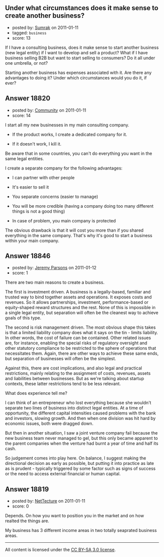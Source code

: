 ## Under what circumstances does it make sense to create another business?

- posted by: [Sumrak](https://stackexchange.com/users/-1/6505-sumrak) on 2011-01-11
- tagged: `business`
- score: 13

If I have a consulting business, does it make sense to start another business (new legal entity) if I want to develop and sell a product? What if I have business selling B2B but want to start selling to consumers? Do it all under one umbrella, or not?

Starting another business has expenses associated with it. Are there any advantages to doing it? Under which circumstances would you do it, if ever?


## Answer 18820

- posted by: [Community](https://stackexchange.com/users/-1/-1-community) on 2011-01-11
- score: 14

I start all my new businesses in my main consulting company.

- If the product works, I create a dedicated company for it.

- If it doesn't work, I kill it.

Be aware that in some countries, you can't do everything you want in the same legal entities.

I create a separate company for the following advantages:

- I can partner with other people

- It's easier to sell it

- You separate concerns (easier to manage)

- You will be more credible (having a company doing too many different things is not a good thing)

- In case of problem, you main company is protected

The obvious drawback is that it will cost you more than if you shared everything in the same company. That's why it's good to start a business within your main company.



## Answer 18846

- posted by: [Jeremy Parsons](https://stackexchange.com/users/-1/4291-jeremy-parsons) on 2011-01-12
- score: 1

There are two main reasons to create a business.

The first is investment driven. A business is a legally-based, familiar and trusted way to bind together assets and operations. It exposes costs and revenues. So it allows partnerships, investment, performance-based or equity-shaped reward structures and the rest. None of this is impossible in a single legal entity, but separation will often be the cleanest way to achieve goals of this type.

The second is risk management driven. The most obvious shape this takes is that a limited liability company does what it says on the tin - limits liability. In other words, the cost of failure can be contained. Other related issues are, for instance, enabling the special risks of regulatory oversight and other statutory compliance to be restricted to the sphere of operations that necessitates them. Again, there are other ways to achieve these same ends, but separation of businesses will often be the simplest.

Against this, there are cost implications, and also legal and practical restrictions, mainly relating to the assignment of costs, revenues, assets and liabilities between businesses. But as we're talking about startup contexts, these latter restrictions tend to be less relevant.

What does experience tell me?

I can think of an entrepreneur who lost everything because she wouldn't separate two lines of business into distinct legal entities. At a time of opportunity, the different capital intensities caused problems with the bank and investors, slowing growth. And then when one division was hit hard by economic issues, both were dragged down.

But then in another situation, I saw a joint venture company fail because the new business team never managed to gel, but this only became apparent to the parent companies when the venture had burnt a year of time and half its cash.

So judgement comes into play here. On balance, I suggest making the directional decision as early as possible, but putting it into practice as late as is prudent - typically triggered by some factor such as signs of success or the need to access external financial or human capital. 


## Answer 18819

- posted by: [NetTecture](https://stackexchange.com/users/-1/3350-nettecture) on 2011-01-11
- score: 0

Depends. On how you want to position you in the market and on how realted the things are.

My business has 3 different income areas in two totally seaprated business areas.



---

All content is licensed under the [CC BY-SA 3.0 license](https://creativecommons.org/licenses/by-sa/3.0/).
